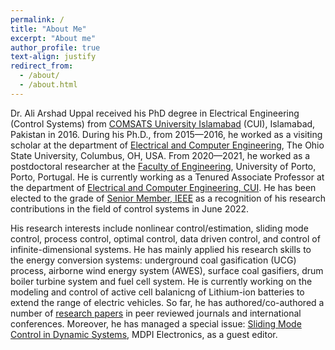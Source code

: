 ```yaml
---
permalink: /
title: "About Me"
excerpt: "About me"
author_profile: true
text-align: justify
redirect_from: 
  - /about/
  - /about.html
---
```

Dr. Ali Arshad Uppal received his PhD degree in Electrical Engineering (Control Systems) from [COMSATS University Islamabad](https://www.comsats.edu.pk/contactus.aspx) (CUI), Islamabad, Pakistan in 2016. During his Ph.D., from 2015—2016, he worked as a visiting scholar at the department of [Electrical and Computer Engineering](https://ece.osu.edu/), The Ohio State University, Columbus, OH, USA. From 2020—2021, he worked as a postdoctoral researcher at the [Faculty of Engineering](https://sigarra.up.pt/feup/en/web_page.inicial), University of Porto, Porto, Portugal. He is currently working as a Tenured Associate Professor at the department of [Electrical and Computer Engineering, CUI](http://ww2.comsats.edu.pk/faculty/FacultyDetails.aspx?Uid=22118). He has been elected to the grade of [Senior Member, IEEE](https://www.ieee.org/) as a recognition of his research contributions in the field of control systems in June 2022.

His research interests include nonlinear control/estimation, sliding mode control, process control, optimal control, data driven control, and control of infinite-dimensional systems. He has mainly applied his research skills to the energy conversion systems: underground coal gasification (UCG) process, airborne wind energy system (AWES), surface coal gasifiers, drum boiler turbine system and fuel cell system. He is currently working on the modeling and control of active cell balanicng of Lithium-ion batteries to extend the range of electric vehicles. So far, he has authored/co-authored a number of [research papers](https://aauppal.github.io/publications/) in peer reviewed journals and international conferences. Moreover, he has managed a special issue: [Sliding Mode Control in Dynamic Systems](https://www.mdpi.com/journal/electronics/special_issues/Sliding_Mode_Control_in_Dynamic_Systems), MDPI Electronics, as a guest editor.
